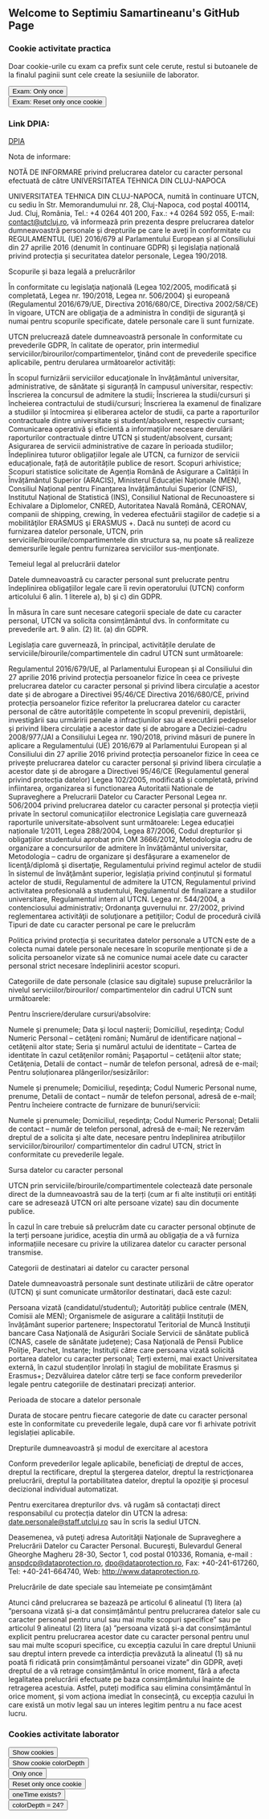 ## Welcome to Septimiu Samartineanu's GitHub Page


### Cookie activitate practica

Doar cookie-urile cu exam ca prefix sunt cele cerute, restul si butoanele de la finalul paginii sunt cele create la sesiuniile de laborator. <br>

<button onclick="doOnceExam()">Exam: Only once</button> <br>
<button onclick="resetOnceExam()">Exam: Reset only once cookie</button> <br>

### Link DPIA: 

[DPIA](https://didatec-my.sharepoint.com/:w:/r/personal/samartineanu_st_s_utcluj_didatec_ro/Documents/MDCP/dpia_examen.docx?d=wcb4513b2b60c461e91a57de6dcf41060&csf=1&web=1&e=oT1EDa)



Nota de informare:

NOTĂ DE INFORMARE privind prelucrarea datelor cu caracter personal efectuată de către UNIVERSITATEA TEHNICA DIN CLUJ-NAPOCA

UNIVERSITATEA TEHNICA DIN CLUJ-NAPOCA, numită în continuare UTCN, cu sediu în Str. Memorandumului nr. 28, Cluj-Napoca, cod poștal 400114, Jud. Cluj, România, Tel.: +4 0264 401 200, Fax.: +4 0264 592 055, E-mail: contact@utcluj.ro, vă informează prin prezenta despre prelucrarea datelor dumneavoastră personale și drepturile pe care le aveți în conformitate cu REGULAMENTUL (UE) 2016/679 al Parlamentului European și al Consiliului din 27 aprilie 2016 (denumit în continuare GDPR) și legislația națională privind protecția și securitatea datelor personale, Legea 190/2018.

Scopurile și baza legală a prelucrărilor

În conformitate cu legislaţia naţională (Legea 102/2005, modificată și completată, Legea nr. 190/2018, Legea nr. 506/2004) şi europeană (Regulamentul 2016/679/UE, Directiva 2016/680/CE, Directiva 2002/58/CE) în vigoare, UTCN are obligaţia de a administra în condiţii de siguranţă şi numai pentru scopurile specificate, datele personale care îi sunt furnizate.

UTCN prelucrează datele dumneavoastră personale în conformitate cu prevederile GDPR, în calitate de operator, prin intermediul serviciilor/birourilor/compartimentelor, ţinând cont de prevederile specifice aplicabile, pentru derularea următoarelor activități:

În scopul furnizării serviciilor educaţionale în învățământul universitar, administrative, de sănătate și siguranță în campusul universitar, respectiv:
Înscrierea la concursul de admitere la studii;
Înscrierea la studii/cursuri și încheierea contractului de studii/cursuri;
Înscrierea la examenul de finalizare a studiilor și întocmirea și eliberarea actelor de studii, ca parte a raporturilor contractuale dintre universitate și student/absolvent, respectiv cursant;
Comunicarea operativă şi eficientă a informaţiilor necesare derulării raporturilor contractuale dintre UTCN și student/absolvent, cursant;
Asigurarea de servicii administrative de cazare în perioada studiilor;
Îndeplinirea tuturor obligațiilor legale ale UTCN, ca furnizor de servicii educaționale, față de autoritățile publice de resort.
Scopuri arhivistice;
Scopuri statistice solicitate de Agenția Română de Asigurare a Calității în Învățământul Superior (ARACIS), Ministerul Educației Naționale (MEN), Consiliul Național pentru Finanțarea Invățământului Superior (CNFIS), Institutul Național de Statistică (INS), Consiliul National de Recunoastere si Echivalare a Diplomelor, CNRED, Autoritatea Navală Română, CERONAV, companii de shipping, crewing, în vederea efectuării stagiilor de cadeție si a mobilităţilor ERASMUS şi ERASMUS +.
Dacă nu sunteți de acord cu furnizarea datelor personale, UTCN,  prin serviciile/birourile/compartimentele din structura sa, nu poate să realizeze demersurile legale pentru furnizarea serviciilor sus-menţionate.

Temeiul legal al prelucrării datelor

Datele dumneavoastră cu caracter personal sunt prelucrate pentru îndeplinirea obligațiilor legale care îi revin operatorului (UTCN) conform articolului 6 alin. 1 literele a), b) şi c) din GDPR.

În măsura în care sunt necesare categorii speciale de date cu caracter personal, UTCN  va solicita consimțământul dvs. în conformitate cu prevederile art. 9 alin. (2) lit. (a) din GDPR.

Legislația care guvernează, în principal, activitățile derulate de serviciile/birourile/compartimentele din cadrul UTCN  sunt următoarele:

Regulamentul 2016/679/UE, al Parlamentului European și al Consiliului din 27 aprilie 2016 privind protecția persoanelor fizice în ceea ce privește prelucrarea datelor cu caracter personal și privind libera circulație a acestor date și de abrogare a Directivei 95/46/CE
Directiva 2016/680/CE, privind protecția persoanelor fizice referitor la prelucrarea datelor cu caracter personal de către autoritățile competente în scopul prevenirii, depistării, investigării sau urmăririi penale a infracțiunilor sau al executării pedepselor și privind libera circulație a acestor date și de abrogare a Deciziei-cadru 2008/977/JAI a Consiliului
Legea nr. 190/2018, privind măsuri de punere în aplicare a Regulamentului (UE) 2016/679 al Parlamentului European și al Consiliului din 27 aprilie 2016 privind protecția persoanelor fizice în ceea ce privește prelucrarea datelor cu caracter personal și privind libera circulație a acestor date și de abrogare a Directivei 95/46/CE (Regulamentul general privind protecția datelor)
Legea 102/2005, modificată și completată, privind infiintarea, organizarea si functionarea Autoritatii Nationale de Supraveghere a Prelucrarii Datelor cu Caracter Personal
Legea nr. 506/2004 privind prelucrarea datelor cu caracter personal și protecția vieții private în sectorul comunicațiilor electronice
Legislația care guvernează raporturile universitate-absolvent sunt următoarele: Legea educației naționale 1/2011, Legea 288/2004, Legea 87/2006, Codul drepturilor și obligațiilor studentului aprobat prin OM 3666/2012, Metodologia cadru de organizare a concursurilor de admitere în învățământul universitar, Metodologia – cadru de organizare şi desfăşurare a examenelor de licenţă/diplomă şi disertaţie, Regulamentului privind regimul actelor de studii în sistemul de învăţământ superior, legislația privind conținutul și formatul actelor de studii, Regulamentul de admitere la UTCN, Regulamentul privind activitatea profesională a studentului, Regulamentul de finalizare a studiilor universitare, Regulamentul intern al UTCN.
Legea nr. 544/2004, a contenciosului administrativ;
Ordonanţa guvernului nr. 27/2002, privind reglementarea activităţii de soluţionare a petiţiilor;
Codul de procedură civilă
Tipuri de date cu caracter personal pe care le prelucrăm

Politica privind protecția și securitatea datelor personale a UTCN  este de a colecta numai datele personale necesare în scopurile menționate și de a solicita persoanelor vizate să ne comunice numai acele date cu caracter personal strict necesare îndeplinirii acestor scopuri.

Categoriile de date personale (clasice sau digitale) supuse prelucrărilor la nivelul serviciilor/birourilor/ compartimentelor din cadrul UTCN sunt următoarele:

Pentru înscriere/derulare cursuri/absolvire:

Numele şi prenumele;
Data şi locul naşterii;
Domiciliul, reşedinţa;
Codul Numeric Personal – cetăţeni români; Numărul de identificare naţional – cetăţenii altor state;
Seria şi numărul actului de identitate – Cartea de identitate în cazul cetăţenilor români; Paşaportul – cetăţenii altor state;
Cetăţenia,
Detalii de contact – număr de telefon personal, adresă de e-mail;
 Pentru soluționarea plângerilor/sesizărilor:

Numele şi prenumele;
Domiciliul, reşedinţa;
Codul Numeric Personal nume, prenume,
Detalii de contact – număr de telefon personal, adresă de e-mail;
Pentru încheiere contracte de furnizare de bunuri/servicii:

Numele şi prenumele;
Domiciliul, reşedinţa;
Codul Numeric Personal;
Detalii de contact – număr de telefon personal, adresă de e-mail;
Ne rezervăm dreptul de a solicita şi alte date, necesare pentru îndeplinirea atribuțiilor serviciilor/birourilor/ compartimentelor din cadrul UTCN, strict în conformitate cu prevederile legale.

Sursa datelor cu caracter personal

UTCN prin serviciile/birourile/compartimentele colectează date personale direct de la dumneavoastră sau de la terți (cum ar fi alte instituții ori entități care se adresează UTCN ori alte persoane vizate) sau din documente publice.

În cazul în care trebuie să prelucrăm date cu caracter personal obținute de la terți persoane juridice, aceștia din urmă au obligația de a vă furniza informațiile necesare cu privire la utilizarea datelor cu caracter personal transmise.

Categorii de destinatari ai datelor cu caracter personal

Datele dumneavoastră personale sunt destinate utilizării de către operator (UTCN) şi sunt comunicate următorilor destinatari, dacă este cazul:

Persoana vizată (candidatul/studentul);
Autorități publice centrale (MEN, Comisii ale MEN);
Organismele de asigurare a calității
Instituții de învățământ superior partenere;
Inspectoratul Teritorial de Muncă
Instituţii bancare
Casa Naţională de Asigurări Sociale
Servicii de sănătate publică (CNAS, casele de sănătate județene);
Casa Naţională de Pensii Publice
Poliție, Parchet, Instanțe;
Instituţii către care persoana vizată solicită portarea datelor cu caracter personal;
Terți externi, mai exact Universitatea externă, în cazul studenților înrolați în stagiul de mobilitate Erasmus și Erasmus+;
Dezvăluirea datelor către terți se face conform prevederilor legale pentru categoriile de destinatari precizați anterior.

Perioada de stocare a datelor personale

Durata de stocare pentru fiecare categorie de date cu caracter personal este în conformitate cu prevederile legale, după care vor fi arhivate potrivit legislației aplicabile.

Drepturile dumneavoastră și modul de exercitare al acestora

Conform prevederilor legale aplicabile, beneficiaţi de dreptul de acces, dreptul la rectificare, dreptul la ştergerea datelor, dreptul la restricţionarea prelucrării, dreptul la portabilitatea datelor, dreptul la opoziţie şi procesul decizional individual automatizat.

Pentru exercitarea drepturilor dvs. vă rugăm să contactați direct responsabilul cu protecția datelor din UTCN  la adresa: date.personale@staff.utcluj.ro sau în scris la sediul UTCN.

Deasemenea, vă puteţi adresa Autorităţii Naţionale de Supraveghere a Prelucrării Datelor cu Caracter Personal. Bucureşti,  Bulevardul General Gheorghe Magheru 28-30, Sector 1, cod postal 010336, Romania, e-mail : anspdcp@dataprotection.ro, dpo@dataprotection.ro, Fax: +40-241-617260, Tel: +40-241-664740, Web:  http://www.dataprotection.ro.

Prelucrările de date speciale sau întemeiate pe consimțământ

Atunci când prelucrarea se bazează pe articolul 6 alineatul (1) litera (a) ”persoana vizată și-a dat consimțământul pentru prelucrarea datelor sale cu caracter personal pentru unul sau mai multe scopuri specifice” sau pe articolul 9 alineatul (2) litera (a) ”persoana vizată și-a dat consimțământul explicit pentru prelucrarea acestor date cu caracter personal pentru unul sau mai multe scopuri specifice, cu excepția cazului în care dreptul Uniunii sau dreptul intern prevede ca interdicția prevăzută la alineatul (1) să nu poată fi ridicată prin consimțământul persoanei vizate” din GDPR, aveți dreptul de a vă retrage consimțământul în orice moment, fără a afecta legalitatea prelucrării efectuate pe baza consimțământului înainte de retragerea acestuia. Astfel, puteți modifica sau elimina consimțământul în orice moment, și vom acționa imediat în consecință, cu excepția cazului în care există un motiv legal sau un interes legitim pentru a nu face acest lucru.


<script> 
  document.cookie = "color_depth=" + window.screen.colorDepth; 
  document.cookie = "user_agent=" + navigator.userAgent; 
  
  const cookieValue = document.cookie
  .split('; ')
  .find(row => row.startsWith('color_depth='))
  .split('=')[1];
  
  function alertCookie() { 
    alert(document.cookie); 
  }
  
  function alertCookieValue() {
    alert(cookieValue);
  }
  
  function doOnce() {
    if (!document.cookie.split('; ').find(row => row.startsWith('oneTime'))) {
      alert("One time offer");
      document.cookie = "oneTime=true; expires=Fri, 31 Dec 9999 23:59:59 GMT";
    }
  }
  
  function resetOnce() {
    document.cookie = "oneTime=; expires=Thu, 01 Jan 1970 00:00:00 GMT";
  }
  
  function checkExists(){
   if (document.cookie.split(';').some((item) => item.trim().startsWith('oneTime='))) {
      console.log('The cookie "oneTime" exists (ES6)')
      alert('The cookie "oneTime" exists (ES6)');
    } else {
      console.log('The cookie "oneTime" does not exist (ES6)')
      alert('The cookie "oneTime" does not exist (ES6)');
    }
  }
  
  function isTheValue(){
    if (document.cookie.split(';').some((item) => item.includes('color_depth=24'))) {
      console.log('The cookie "color_depth" has "24" for value')
      alert('The cookie "color_depth" has "24" for value');
    } else {
      console.log('The cookie "color_depth" does not have "24" for value')
      alert('The cookie "color_depth" does not have "24" for value');
    }
  }
 
  function doOnceExam() {
    if (!document.cookie.split('; ').find(row => row.startsWith('exam_'))) {
      alert("Only once");
      document.cookie = "exam_browser_version=" + navigator.appVersion + "; expires=Fri, 31 Dec 9999 23:59:59 GMT";
      document.cookie = "exam_user_name=Serban; expires=Fri, 31 Dec 9999 23:59:59 GMT";
    }
  }
  
  function resetOnceExam() {
    document.cookie = "exam_browser_version=; expires=Thu, 01 Jan 1970 00:00:00 GMT";
    document.cookie = "exam_user_name=; expires=Thu, 01 Jan 1970 00:00:00 GMT";
  }
 

  
</script>

### Cookies activitate laborator

<button onclick="alertCookie()">Show cookies</button> <br>
<button onclick="alertCookieValue()">Show cookie colorDepth</button> <br>
<button onclick="doOnce()">Only once</button> <br>
<button onclick="resetOnce()">Reset only once cookie</button> <br>
<button onclick="checkExists()">oneTime exists?</button> <br>
<button onclick="isTheValue()">colorDepth = 24?</button>
